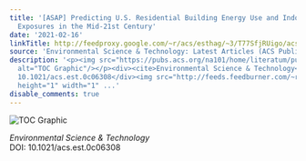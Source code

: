 ```yaml
---
title: '[ASAP] Predicting U.S. Residential Building Energy Use and Indoor Pollutant
  Exposures in the Mid-21st Century'
date: '2021-02-16'
linkTitle: http://feedproxy.google.com/~r/acs/esthag/~3/T77SfjRUigo/acs.est.0c06308
source: 'Environmental Science & Technology: Latest Articles (ACS Publications)'
description: '<p><img src="https://pubs.acs.org/na101/home/literatum/publisher/achs/journals/content/esthag/0/esthag.ahead-of-print/acs.est.0c06308/20210216/images/medium/es0c06308_0006.gif"
  alt="TOC Graphic"/></p><div><cite>Environmental Science & Technology</cite></div><div>DOI:
  10.1021/acs.est.0c06308</div><img src="http://feeds.feedburner.com/~r/acs/esthag/~4/T77SfjRUigo"
  height="1" width="1" ...'
disable_comments: true
---
```

<p><img src="https://pubs.acs.org/na101/home/literatum/publisher/achs/journals/content/esthag/0/esthag.ahead-of-print/acs.est.0c06308/20210216/images/medium/es0c06308_0006.gif" alt="TOC Graphic"/></p><div><cite>Environmental Science & Technology</cite></div><div>DOI: 10.1021/acs.est.0c06308</div><img src="http://feeds.feedburner.com/~r/acs/esthag/~4/T77SfjRUigo" height="1" width="1" ...